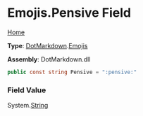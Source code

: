# Emojis\.Pensive Field

[Home](../../../README.md)

**Type**: [DotMarkdown](../../README.md)\.[Emojis](../README.md)

**Assembly**: DotMarkdown\.dll

```csharp
public const string Pensive = ":pensive:"
```

### Field Value

System\.[String](https://docs.microsoft.com/en-us/dotnet/api/system.string)